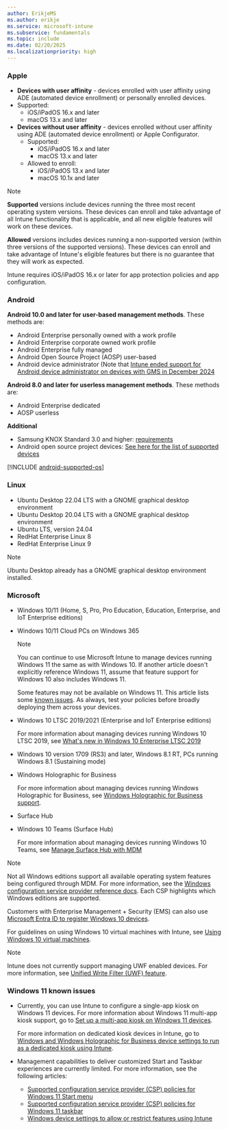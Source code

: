 ```yaml
---
author: ErikjeMS
ms.author: erikje
ms.service: microsoft-intune
ms.subservice: fundamentals
ms.topic: include
ms.date: 02/20/2025
ms.localizationpriority: high
---
```


### Apple

- **Devices with user affinity** - devices enrolled with user affinity using ADE (automated device enrollment) or personally enrolled devices.
- Supported:
  - iOS/iPadOS 16.x and later
  - macOS 13.x and later
- **Devices without user affinity** - devices enrolled without user affinity using ADE (automated device enrollment) or Apple Configurator.
  - Supported:
    - iOS/iPadOS 16.x and later
    - macOS 13.x and later
  - Allowed to enroll:
    - iOS/iPadOS 13.x and later
    - macOS 10.1x and later

> [!NOTE]
> **Supported** versions include devices running the three most recent operating system versions. These devices can enroll and take advantage of all Intune functionality that is applicable, and all new eligible features will work on these devices.
>
> **Allowed** versions includes devices running a non-supported version (within three versions of the supported versions). These devices can enroll and take advantage of Intune's eligible features but there is no guarantee that they will work as expected.
>
> Intune requires iOS/iPadOS 16.x or later for app protection policies and app configuration.

### Android

**Android 10.0 and later for user-based management methods**. These methods are:
- Android Enterprise personally owned with a work profile
- Android Enterprise corporate owned work profile
- Android Enterprise fully managed
- Android Open Source Project (AOSP) user-based
- Android device administrator (Note that [Intune ended support for Android device administrator on devices with GMS in December 2024](https://techcommunity.microsoft.com/blog/intunecustomersuccess/intune-ending-support-for-android-device-administrator-on-devices-with-gms-in-de/3915443)

**Android 8.0 and later for userless management methods**. These methods are:
- Android Enterprise dedicated
- AOSP userless

**Additional**
- Samsung KNOX Standard 3.0 and higher: [requirements](https://www.samsungknox.com/en/knox-platform/supported-devices/2.4+)
- Android open source project devices: [See here for the list of supported devices](../fundamentals/android-os-project-supported-devices.md)

[!INCLUDE [android-supported-os](android-supported-os.md)]

### Linux

- Ubuntu Desktop 22.04 LTS with a GNOME graphical desktop environment
- Ubuntu Desktop 20.04 LTS with a GNOME graphical desktop environment
- Ubuntu LTS, version 24.04
- RedHat Enterprise Linux 8  
- RedHat Enterprise Linux 9

> [!NOTE]
> Ubuntu Desktop already has a GNOME graphical desktop environment installed.

### Microsoft

- Windows 10/11 (Home, S, Pro, Pro Education, Education, Enterprise, and IoT Enterprise editions)
- Windows 10/11 Cloud PCs on Windows 365

  > [!NOTE]
  > You can continue to use Microsoft Intune to manage devices running Windows 11 the same as with Windows 10. If another article doesn't explicitly reference Windows 11, assume that feature support for Windows 10 also includes Windows 11.
  >
  > Some features may not be available on Windows 11. This article lists some [known issues](#windows-11-known-issues). As always, test your policies before broadly deploying them across your devices.

- Windows 10 LTSC 2019/2021 (Enterprise and IoT Enterprise editions)

  For more information about managing devices running Windows 10 LTSC 2019, see [What's new in Windows 10 Enterprise LTSC 2019](/windows/whats-new/ltsc/whats-new-windows-10-2019)
  
- Windows 10 version 1709 (RS3) and later, Windows 8.1 RT, PCs running Windows 8.1 (Sustaining mode)

- Windows Holographic for Business

  For more information about managing devices running Windows Holographic for Business, see [Windows Holographic for Business support](../fundamentals/windows-holographic-for-business.md).

- Surface Hub

- Windows 10 Teams (Surface Hub)

  For more information about managing devices running Windows 10 Teams, see [Manage Surface Hub with MDM](/surface-hub/manage-settings-with-mdm-for-surface-hub)

> [!NOTE]
> Not all Windows editions support all available operating system features being configured through MDM. For more information, see the [Windows configuration service provider reference docs](/windows/configuration/provisioning-packages/how-it-pros-can-use-configuration-service-providers). Each CSP highlights which Windows editions are supported.

Customers with Enterprise Management + Security (EMS) can also use [Microsoft Entra ID to register Windows 10 devices](../enrollment/windows-enroll.md).

For guidelines on using Windows 10 virtual machines with Intune, see [Using Windows 10 virtual machines](../fundamentals/windows-10-virtual-machines.md).

> [!NOTE]
> Intune does not currently support managing UWF enabled devices. For more information, see [Unified Write Filter (UWF) feature](/windows-hardware/customize/enterprise/unified-write-filter).

### Windows 11 known issues

- Currently, you can use Intune to configure a single-app kiosk on Windows 11 devices. For more information about Windows 11 multi-app kiosk support, go to [Set up a multi-app kiosk on Windows 11 devices](/windows/configuration/lock-down-windows-11-to-specific-apps).

  For more information on dedicated kiosk devices in Intune, go to [Windows and Windows Holographic for Business device settings to run as a dedicated kiosk using Intune](../configuration/kiosk-settings.md).

- Management capabilities to deliver customized Start and Taskbar experiences are currently limited. For more information, see the following articles:

  - [Supported configuration service provider (CSP) policies for Windows 11 Start menu](/windows/configuration/supported-csp-start-menu-layout-windows)
  - [Supported configuration service provider (CSP) policies for Windows 11 taskbar](/windows/configuration/supported-csp-taskbar-windows)
  - [Windows device settings to allow or restrict features using Intune](../configuration/device-restrictions-windows-10.md)
